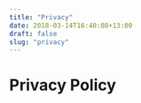 ```yaml
---
title: "Privacy"
date: 2018-03-14T16:40:08+13:00
draft: false
slug: "privacy"
---
```


# Privacy Policy
